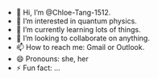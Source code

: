 - 👋 Hi, I’m @Chloe-Tang-1512.
- 👀 I’m interested in quantum physics.
- 🌱 I’m currently learning lots of things.
- 💞️ I’m looking to collaborate on anything.
- 📫 How to reach me: Gmail or Outlook.
- 😄 Pronouns: she, her
- ⚡ Fun fact: ...

<!---
Chloe-Tang-1512/Chloe-Tang-1512 is a ✨ special ✨ repository because its `README.md` (this file) appears on your GitHub profile.
You can click the Preview link to take a look at your changes.
--->

